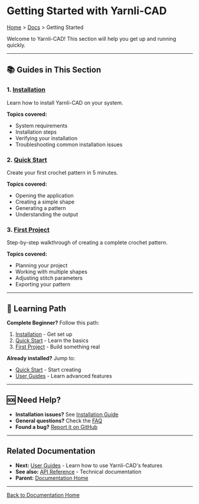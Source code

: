 # Getting Started with Yarnli-CAD

[Home](../../README.md) > [Docs](../README.md) > Getting Started

Welcome to Yarnli-CAD! This section will help you get up and running quickly.

---

## 📚 Guides in This Section

### 1. [Installation](installation.md)
Learn how to install Yarnli-CAD on your system.

**Topics covered:**
- System requirements
- Installation steps
- Verifying your installation
- Troubleshooting common installation issues

### 2. [Quick Start](quick-start.md)
Create your first crochet pattern in 5 minutes.

**Topics covered:**
- Opening the application
- Creating a simple shape
- Generating a pattern
- Understanding the output

### 3. [First Project](first-project.md)
Step-by-step walkthrough of creating a complete crochet pattern.

**Topics covered:**
- Planning your project
- Working with multiple shapes
- Adjusting stitch parameters
- Exporting your pattern

---

## 🎯 Learning Path

**Complete Beginner?** Follow this path:
1. [Installation](installation.md) - Get set up
2. [Quick Start](quick-start.md) - Learn the basics
3. [First Project](first-project.md) - Build something real

**Already installed?** Jump to:
- [Quick Start](quick-start.md) - Start creating
- [User Guides](../guides/) - Learn advanced features

---

## 🆘 Need Help?

- **Installation issues?** See [Installation Guide](installation.md#troubleshooting)
- **General questions?** Check the [FAQ](../guides/troubleshooting.md)
- **Found a bug?** [Report it on GitHub](https://github.com/TheeXiaoWang/New_CrochetCAD123/issues)

---

## Related Documentation

- **Next:** [User Guides](../guides/) - Learn how to use Yarnli-CAD's features
- **See also:** [API Reference](../api/) - Technical documentation
- **Parent:** [Documentation Home](../README.md)

---

[Back to Documentation Home](../README.md)


